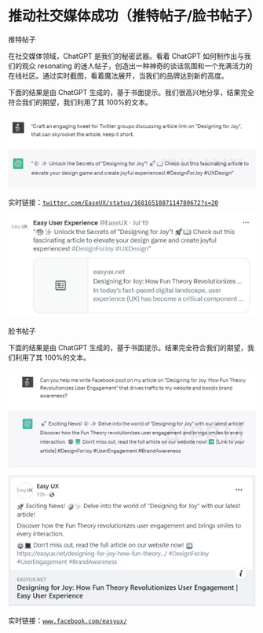 



# 推动社交媒体成功（推特帖子/脸书帖子）



推特帖子

在社交媒体领域，ChatGPT 是我们的秘密武器。看着 ChatGPT 如何制作出与我们的观众 resonating 的迷人帖子，创造出一种神奇的谈话氛围和一个充满活力的在线社区。通过实时截图，看着魔法展开，当我们的品牌达到新的高度。

下面的结果是由 ChatGPT 生成的，基于书面提示。我们很高兴地分享，结果完全符合我们的期望，我们利用了其 100%的文本。

![图片](img/image036.jpg)

实时链接：[`twitter.com/EaseUX/status/1681651887114780672?s=20`](https://twitter.com/EaseUX/status/1681651887114780672?s=20)

![图片](img/image019.jpg)

脸书帖子

下面的结果是由 ChatGPT 生成的，基于书面提示。结果完全符合我们的期望，我们利用了其 100%的文本。

![图片](img/image032.jpg)

![图片](img/image020.jpg)

实时链接：[`www.facebook.com/easyux/`](https://www.facebook.com/easyux/)
